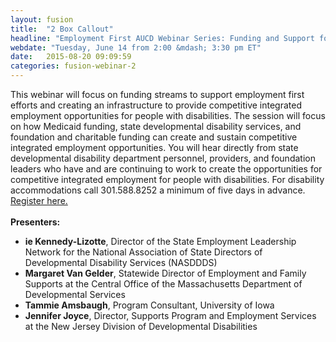 ```yaml
---
layout: fusion
title:  "2 Box Callout"
headline: "Employment First AUCD Webinar Series: Funding and Support for Competitive Integrated Employment"
webdate: "Tuesday, June 14 from 2:00 &mdash; 3:30 pm ET"
date:   2015-08-20 09:09:59
categories: fusion-webinar-2
---
```

This webinar will focus on funding streams to support employment first efforts and creating an infrastructure to provide competitive integrated employment opportunities for people with disabilities. The session will focus on how Medicaid funding, state developmental disability services, and foundation and charitable funding can create and sustain competitive integrated employment opportunities. You will hear directly from state developmental disability department personnel, providers, and foundation leaders who have and are continuing to work to create the opportunities for competitive integrated employment for people with disabilities. For disability accommodations call 301.588.8252 a minimum of five days in advance.  <a href="https://attendee.gotowebinar.com/register/2374350654751975172">Register here.</a>
<br><br>
<b>Presenters:</b>
<ul>
<li><b>ie Kennedy-Lizotte</b>, Director of the State Employment Leadership Network for the National Association of State Directors of Developmental Disability Services (NASDDDS)</li>
<li><b>Margaret Van Gelder</b>, Statewide Director of Employment and Family Supports at the Central Office of the Massachusetts Department of Developmental Services</li>
<li><b>Tammie Amsbaugh</b>, Program Consultant, University of Iowa</li>
<li><b>Jennifer Joyce</b>, Director, Supports Program and Employment Services at the New Jersey Division of Developmental Disabilities</li>
</ul>